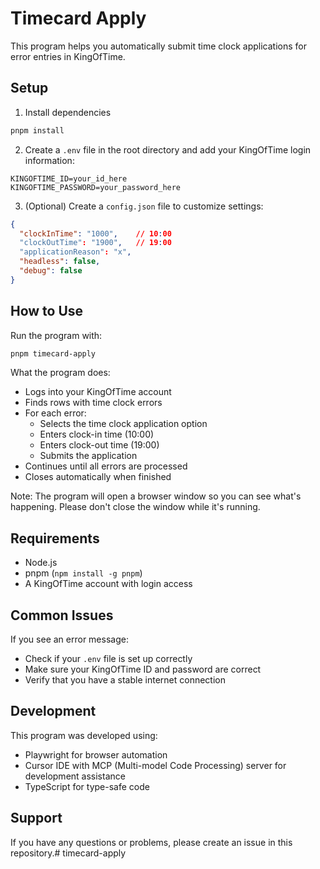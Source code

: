 # Timecard Apply

This program helps you automatically submit time clock applications for error entries in KingOfTime.

## Setup

1. Install dependencies
```bash
pnpm install
```

2. Create a `.env` file in the root directory and add your KingOfTime login information:
```
KINGOFTIME_ID=your_id_here
KINGOFTIME_PASSWORD=your_password_here
```

3. (Optional) Create a `config.json` file to customize settings:
```json
{
  "clockInTime": "1000",    // 10:00
  "clockOutTime": "1900",   // 19:00
  "applicationReason": "x",
  "headless": false,
  "debug": false
}
```

## How to Use

Run the program with:
```bash
pnpm timecard-apply
```

What the program does:
- Logs into your KingOfTime account
- Finds rows with time clock errors
- For each error:
  - Selects the time clock application option
  - Enters clock-in time (10:00)
  - Enters clock-out time (19:00)
  - Submits the application
- Continues until all errors are processed
- Closes automatically when finished

Note: The program will open a browser window so you can see what's happening. Please don't close the window while it's running.

## Requirements
- Node.js
- pnpm (`npm install -g pnpm`)
- A KingOfTime account with login access

## Common Issues

If you see an error message:
- Check if your `.env` file is set up correctly
- Make sure your KingOfTime ID and password are correct
- Verify that you have a stable internet connection

## Development

This program was developed using:
- Playwright for browser automation
- Cursor IDE with MCP (Multi-model Code Processing) server for development assistance
- TypeScript for type-safe code

## Support

If you have any questions or problems, please create an issue in this repository.# timecard-apply
